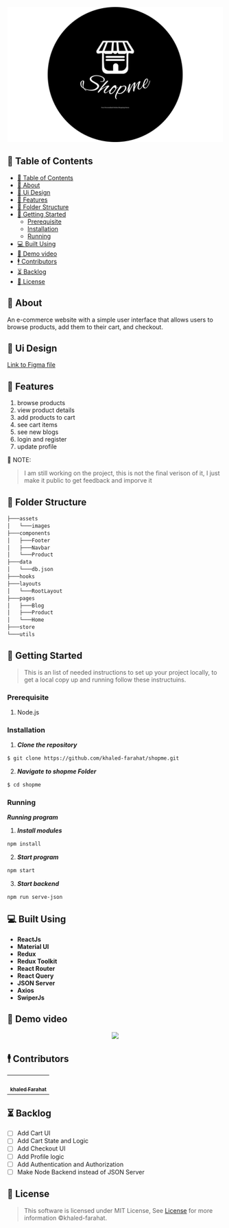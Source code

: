 <div align="center">
<img  src="/screenshots/shopme-logo.png">
</div>

<!-- <div align="center">

[![GitHub contributors](https://img.shields.io/github/contributors/khaled-farahat/shopme)](https://github.com/khaled-farahat/shopme/contributors)
[![GitHub issues](https://img.shields.io/github/issues/khaled-farahat/shopme)](https://github.com/khaled-farahat/shopme/issues)
[![GitHub license](https://img.shields.io/github/license/khaled-farahat/shopme)](https://github.com/khaled-farahat/shopme/blob/master/LICENSE)
[![GitHub forks](https://img.shields.io/github/forks/khaled-farahat/shopme)](https://github.com/khaled-farahat/shopme/network)
[![GitHub stars](https://img.shields.io/github/stars/khaled-farahat/shopme)](https://github.com/khaled-farahat/shopme/stargazers)
[![GitHub Language](https://img.shields.io/github/languages/top/khaled-farahat/shopme)](https://img.shields.io/github/languages/count/khaled-farahat/shopme)

</div> -->

## 📝 Table of Contents

- [📝 Table of Contents](#-table-of-contents)
- [📙 About ](#-about-)
- [🎨 Ui Design ](#-ui-design-)
- [🌠 Features ](#-features-)
- [📂 Folder Structure ](#-folder-structure-)
- [🏁 Getting Started ](#-getting-started-)
  - [Prerequisite ](#prerequisite-)
  - [Installation ](#installation-)
  - [Running ](#running-)
- [💻 Built Using ](#-built-using-)
- [📸 Demo video ](#-demo-video-)
- [🕴 Contributors ](#-contributors-)
- [⏳ Backlog](#-backlog)
- [📃 License ](#-license-)

## 📙 About <a name = "about"></a>

An e-commerce website with a simple user interface that allows users to browse products, add them to their cart, and checkout.

## 🎨 Ui Design <a name = "ui"></a>
[Link to Figma file](https://www.figma.com/community/file/1098200889975518550/Shoppe)

## 🌠 Features <a name= "features"></a>

1. browse products
2. view product details
3. add products to cart
4. see cart items
5. see new blogs
6. login and register
7. update profile

📌 NOTE:

> I am still working on the project, this is not the final verison of it, I just make it public to get feedback and imporve it

## 📂 Folder Structure <a name= "folder-structure"></a>

```sh
├───assets
│   └───images
├───components
│   ├───Footer
│   ├───Navbar
│   └───Product
├───data
│   └───db.json
├───hooks
├───layouts
│   └───RootLayout
├───pages
│   ├───Blog
│   ├───Product
│   └───Home
├───store
└───utils
```

## 🏁 Getting Started <a name = "get-started"></a>

> This is an list of needed instructions to set up your project locally, to get a local copy up and running follow these
> instructuins.

### Prerequisite <a name = "req"></a>

1. Node.js

### Installation <a name = "Install"></a>

1. **_Clone the repository_**

```sh
$ git clone https://github.com/khaled-farahat/shopme.git
```

2. **_Navigate to shopme Folder_**

```sh
$ cd shopme
```

### Running <a name = "running"></a>

**_Running program_**

1. **_Install modules_**

```sh
npm install
```

2. **_Start program_**

```sh
npm start
```

3. **_Start backend_**

```sh
npm run serve-json
```

## 💻 Built Using <a name = "tech"></a>

- **ReactJs**
- **Material UI**
- **Redux**
- **Redux Toolkit**
- **React Router**
- **React Query**
- **JSON Server**
- **Axios**
- **SwiperJs**

## 📸 Demo video <a name = "video"></a>

<div align="center">
<img src="/screenshots/ShopME.gif">
</div>

## 🕴 Contributors <a name = "Contributors"></a>

<table>
  <tr>
   <td align="center"><a href="https://github.com/khaled-farahat"><img src="https://avatars.githubusercontent.com/u/84389471?v=4" width="150px;" alt=""/><br /><sub><b>khaled Farahat</b></sub></a><br /></td>

  </tr>
 </table>

## ⏳ Backlog

- [ ] Add Cart UI
- [ ] Add Cart State and Logic
- [ ] Add Checkout UI
- [ ] Add Profile logic
- [ ] Add Authentication and Authorization
- [ ] Make Node Backend instead of JSON Server

## 📃 License <a name = "license"></a>

> This software is licensed under MIT License, See [License](https://github.com/khaled-farahat/shopme/blob/master/LICENSE) for more information ©khaled-farahat.
